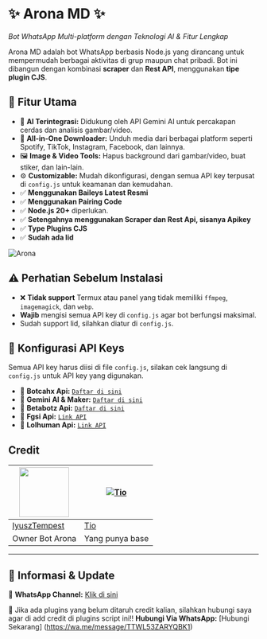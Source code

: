 # ✨ Arona MD ✨
_Bot WhatsApp Multi-platform dengan Teknologi AI & Fitur Lengkap_

Arona MD adalah bot WhatsApp berbasis Node.js yang dirancang untuk mempermudah berbagai aktivitas di grup maupun chat pribadi. Bot ini dibangun dengan kombinasi **scraper** dan **Rest API**, menggunakan **tipe plugin CJS**.

## 🚀 Fitur Utama

-   🤖 **AI Terintegrasi:** Didukung oleh API Gemini AI untuk percakapan cerdas dan analisis gambar/video.
-   🎵 **All-in-One Downloader:** Unduh media dari berbagai platform seperti Spotify, TikTok, Instagram, Facebook, dan lainnya.
-   🖼️ **Image & Video Tools:** Hapus background dari gambar/video, buat stiker, dan lain-lain.
-   ⚙️ **Customizable:** Mudah dikonfigurasi, dengan semua API key terpusat di `config.js` untuk keamanan dan kemudahan.
-   ✅ **Menggunakan Baileys Latest Resmi**
-   ✅ **Menggunakan Pairing Code**
-   ✅ **Node.js 20+** diperlukan.
-   ✅ **Setengahnya menggunakan Scraper dan Rest Api, sisanya Apikey**
-   ✅ **Type Plugins CJS**
-   ✅ **Sudah ada lid**


![Arona](https://files.catbox.moe/mskrgn.png)


## ⚠️ Perhatian Sebelum Instalasi

-   ❌ **Tidak support** Termux atau panel yang tidak memiliki `ffmpeg`, `imagemagick`, dan `webp`.
-   **Wajib** mengisi semua API key di `config.js` agar bot berfungsi maksimal.
-   Sudah support lid, silahkan diatur di `config.js`.

## 🔐 Konfigurasi API Keys

Semua API key harus diisi di file `config.js`, silakan cek langsung di `config.js` untuk API key yang digunakan.

-   📌 **Botcahx Api:** [`Daftar di sini`](https://api.botcahx.eu.org)
-   🤖 **Gemini AI & Maker:** [`Daftar di sini`](https://ai.google.dev/gemini-api/docs)
-   📌 **Betabotz Api:** [`Daftar di sini`](https://api.betabotz.eu.org)
-   📌 **Fgsi Api:** [`Link API`](https://fgsi.koyeb.app/)
-   📌 **Lolhuman Api:** [`Link API`](https://api.lolhuman.xyz/)

## **Credit**  
<a href="https://github.com/IyuszTempest"><img src="https://github.com/IyuszTempest.png?size=100" width="100" height="100"></a> | [![Tio](https://github.com/BOTCAHX.png?size=100)](https://github.com/BOTCAHX)  
---|---  
[IyuszTempest](https://github.com/IyuszTempest)  | [Tio](https://github.com/BOTCAHX)  
Owner Bot Arona | Yang punya base

---

## 📢 Informasi & Update
📢 **WhatsApp Channel:** [Klik di sini](https://whatsapp.com/channel/0029VaUAQxUHwXb4O5mN610c)

📌 Jika ada plugins yang belum ditaruh credit kalian, silahkan hubungi saya agar di add credit di plugins script ini!!
**Hubungi Via WhatsApp:** [Hubungi Sekarang]
(https://wa.me/message/TTWL53ZARYQBK1)
